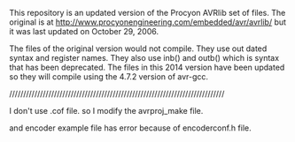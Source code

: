 This repository is an updated version of the Procyon AVRlib set of files.
The original is at http://www.procyonengineering.com/embedded/avr/avrlib/ 
but it was last updated on October 29, 2006.

The files of the original version would not compile. They use out dated
syntax and register names. They also use inb() and outb() which is syntax
that has been deprecated. The files in this 2014 version have been updated
so they will compile using the 4.7.2 version of avr-gcc.

/////////////////////////////////////////////////////////////////////////////

I don't use .cof file.
so I modify the avrproj_make file.

and encoder example file has error because of encoderconf.h file.
